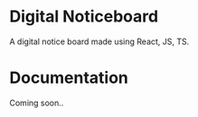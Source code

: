 # Digital Noticeboard

A digital notice board made using React, JS, TS.

# Documentation
Coming soon..
